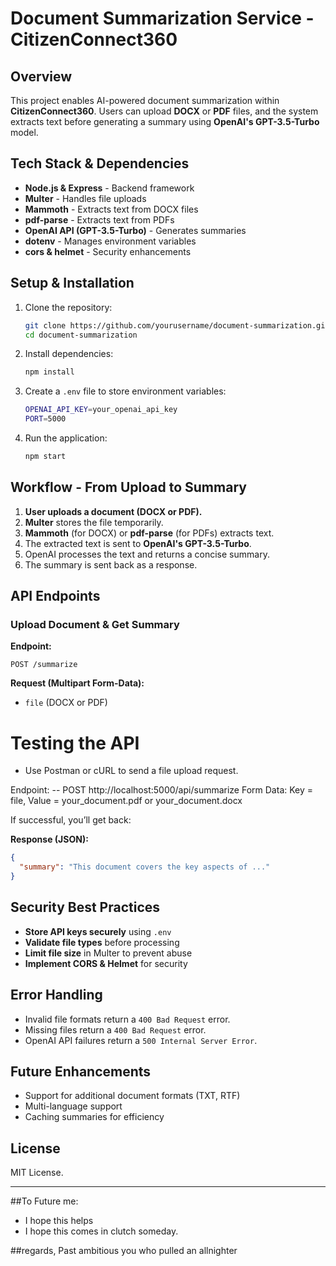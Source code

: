 # Document Summarization Service - CitizenConnect360

## Overview
This project enables AI-powered document summarization within **CitizenConnect360**. Users can upload **DOCX** or **PDF** files, and the system extracts text before generating a summary using **OpenAI's GPT-3.5-Turbo** model.

## Tech Stack & Dependencies
- **Node.js & Express** - Backend framework
- **Multer** - Handles file uploads
- **Mammoth** - Extracts text from DOCX files
- **pdf-parse** - Extracts text from PDFs
- **OpenAI API (GPT-3.5-Turbo)** - Generates summaries
- **dotenv** - Manages environment variables
- **cors & helmet** - Security enhancements

## Setup & Installation
1. Clone the repository:
   ```sh
   git clone https://github.com/yourusername/document-summarization.git
   cd document-summarization
   ```

2. Install dependencies:
   ```sh
   npm install
   ```

3. Create a `.env` file to store environment variables:
   ```sh
   OPENAI_API_KEY=your_openai_api_key
   PORT=5000
   ```

4. Run the application:
   ```sh
   npm start
   ```

## Workflow - From Upload to Summary
1. **User uploads a document (DOCX or PDF).**
2. **Multer** stores the file temporarily.
3. **Mammoth** (for DOCX) or **pdf-parse** (for PDFs) extracts text.
4. The extracted text is sent to **OpenAI's GPT-3.5-Turbo**.
5. OpenAI processes the text and returns a concise summary.
6. The summary is sent back as a response.

## API Endpoints
### Upload Document & Get Summary
**Endpoint:**
```http
POST /summarize
```


**Request (Multipart Form-Data):**
- `file` (DOCX or PDF)

# Testing the API
- Use Postman or cURL to send a file upload request.

Endpoint: -- POST http://localhost:5000/api/summarize
Form Data:
Key = file, 
Value = your_document.pdf or your_document.docx

If successful, you’ll get back:

**Response (JSON):**
```json
{
  "summary": "This document covers the key aspects of ..."
}
```

## Security Best Practices
- **Store API keys securely** using `.env`
- **Validate file types** before processing
- **Limit file size** in Multer to prevent abuse
- **Implement CORS & Helmet** for security

## Error Handling
- Invalid file formats return a `400 Bad Request` error.
- Missing files return a `400 Bad Request` error.
- OpenAI API failures return a `500 Internal Server Error`.

## Future Enhancements
- Support for additional document formats (TXT, RTF)
- Multi-language support
- Caching summaries for efficiency

## License
MIT License.

---

##To Future me: 
- I hope this helps
- I hope this comes in clutch someday.

##regards,
Past ambitious you who pulled an allnighter 

